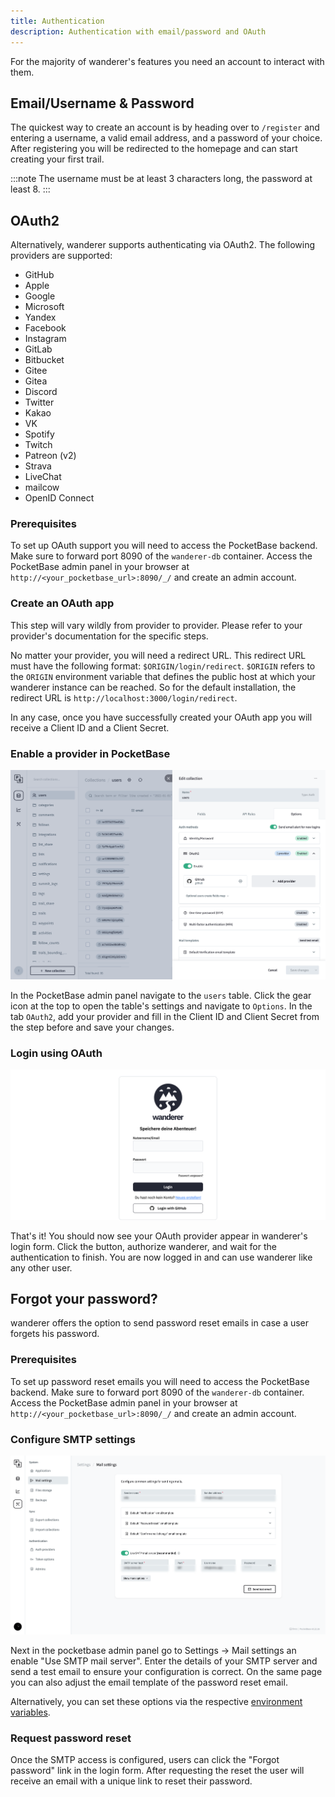 ```yaml
---
title: Authentication
description: Authentication with email/password and OAuth
---
```


For the majority of wanderer's features you need an account to interact with them.

## Email/Username & Password

The quickest way to create an account is by heading over to `/register` and entering a username, a valid email address, and a password of your choice.
After registering you will be redirected to the homepage and can start creating your first trail.

:::note
The username must be at least 3 characters long, the password at least 8.
:::

## OAuth2

Alternatively, wanderer supports authenticating via OAuth2. The following providers are supported:

- GitHub
- Apple
- Google
- Microsoft
- Yandex
- Facebook
- Instagram
- GitLab
- Bitbucket
- Gitee
- Gitea
- Discord
- Twitter
- Kakao
- VK
- Spotify
- Twitch
- Patreon (v2)
- Strava
- LiveChat
- mailcow
- OpenID Connect

### Prerequisites

To set up OAuth support you will need to access the PocketBase backend. Make sure to forward port 8090 of the `wanderer-db` container. Access the PocketBase admin panel in your browser at `http://<your_pocketbase_url>:8090/_/` and create an admin account.

### Create an OAuth app

This step will vary wildly from provider to provider. Please refer to your provider's documentation for the specific steps. 

No matter your provider, you will need a redirect URL. This redirect URL must have the following format: `$ORIGIN/login/redirect`. `$ORIGIN` refers to the `ORIGIN` environment variable that defines the public host at which your wanderer instance can be reached. So for the default installation, the redirect URL is `http://localhost:3000/login/redirect`. 

In any case, once you have successfully created your OAuth app you will receive a Client ID and a Client Secret.

### Enable a provider in PocketBase
![Pocketbase OAuth](../../../assets/guides/pocketbase_oauth.png)

In the PocketBase admin panel navigate to the `users` table. Click the gear icon at the top to open the table's settings and navigate to `Options`. In the tab `OAuth2`, add your provider and fill in the Client ID and Client Secret from the step before and save your changes.

### Login using OAuth
![wanderer OAuth](../../../assets/guides/wanderer_oauth.png)

That's it! You should now see your OAuth provider appear in wanderer's login form. Click the button, authorize wanderer, and wait for the authentication to finish. You are now logged in and can use wanderer like any other user.

## Forgot your password?
wanderer offers the option to send password reset emails in case a user forgets his password.

### Prerequisites

To set up password reset emails you will need to access the PocketBase backend. Make sure to forward port 8090 of the `wanderer-db` container. Access the PocketBase admin panel in your browser at `http://<your_pocketbase_url>:8090/_/` and create an admin account.

### Configure SMTP settings 

![Pocketbase Mail Settings](../../../assets/guides/pocketbase_mail_settings.png)

Next in the pocketbase admin panel go to Settings -> Mail settings an enable "Use SMTP mail server". Enter the details of your SMTP server and send a test email to ensure your configuration is correct. On the same page you can also adjust the email template of the password reset email.

Alternatively, you can set these options via the respective [environment variables](/getting-started/configuration/#pocketbase).

### Request password reset
Once the SMTP access is configured, users can click the "Forgot password" link in the login form. After requesting the reset the user will receive an email with a unique link to reset their password.